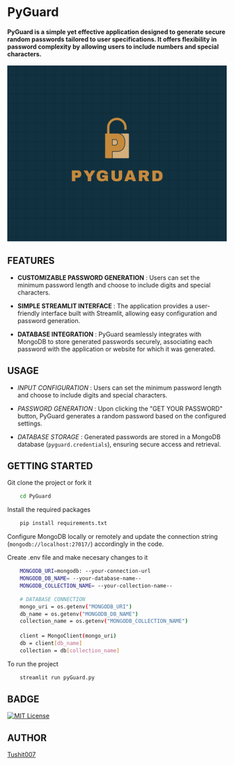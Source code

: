 
# PyGuard
#### PyGuard is a simple yet effective application designed to generate secure random passwords tailored to user specifications. It offers flexibility in password complexity by allowing users to include numbers and special characters.

![LOGO](/PyGuard-LOGO.png)

## FEATURES

- **CUSTOMIZABLE PASSWORD GENERATION** : Users can set the minimum password length and choose to include digits and special characters.

- **SIMPLE STREAMLIT INTERFACE** : The application provides a user-friendly interface built with Streamlit, allowing easy configuration and password generation.

- **DATABASE INTEGRATION** : PyGuard seamlessly integrates with MongoDB to store generated passwords securely, associating each password with the application or website for which it was generated.




## USAGE 
- *INPUT CONFIGURATION* : Users can set the minimum password length and choose to include digits and special characters.

- *PASSWORD GENERATION* : Upon clicking the "GET YOUR PASSWORD" button, PyGuard generates a random password based on the configured settings.

- *DATABASE STORAGE* : Generated passwords are stored in a MongoDB database (`pyguard.credentials`), ensuring secure access and retrieval.


## GETTING STARTED 

Git clone the project or fork it 
```bash
    cd PyGuard
```
Install the required packages
```bash
    pip install requirements.txt
```
Configure MongoDB locally or remotely and update the connection string (`mongodb://localhost:27017/`) accordingly in the code.

Create .env file and make necesary changes to it 
```bash
    MONGODB_URI=mongodb: --your-connection-url
    MONGODB_DB_NAME= --your-database-name--
    MONGODB_COLLECTION_NAME= --your-collection-name--
```

```bash
    # DATABASE CONNECTION
    mongo_uri = os.getenv("MONGODB_URI")
    db_name = os.getenv("MONGODB_DB_NAME")
    collection_name = os.getenv("MONGODB_COLLECTION_NAME")

    client = MongoClient(mongo_uri)
    db = client[db_name]
    collection = db[collection_name]
```
To run the project 
```bash
    streamlit run pyGuard.py
```


## BADGE 

[![MIT License](https://img.shields.io/badge/License-MIT-green.svg)](https://choosealicense.com/licenses/mit/)



## AUTHOR

[Tushit007](https://github.com/Tushit007)
